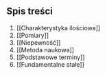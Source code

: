 ## Spis treści
1. [[Charakterystyka ilościowa]]
2. [[Pomiary]]
3. [[Niepewność]]
4. [[Metoda naukowa]]
5. [[Podstawowe terminy]]
6. [[Fundamentalne stałe]]